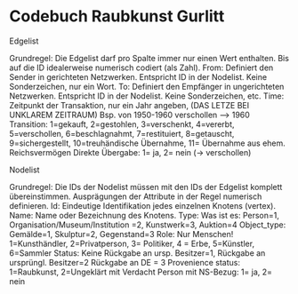 # Codebuch Raubkunst Gurlitt	
Edgelist 

Grundregel: Die Edgelist darf pro Spalte immer nur einen Wert enthalten. Bis auf die ID idealerweise numerisch codiert (als Zahl).
From: Definiert den Sender in gerichteten Netzwerken. Entspricht ID in der Nodelist. Keine Sonderzeichen, nur ein Wort.
To: Definiert den Empfänger in ungerichteten Netzwerken. Entspricht ID in der Nodelist. Keine Sonderzeichen, etc. 
Time: Zeitpunkt der Transaktion, nur ein Jahr angeben, (DAS LETZE BEI UNKLAREM ZEITRAUM) Bsp. von 1950-1960 verschollen --> 1960
Transition: 1=gekauft, 2=gestohlen, 3=verschenkt, 4=vererbt, 5=verschollen, 6=beschlagnahmt, 7=restituiert, 8=getauscht, 9=sichergestellt, 10=treuhändische Übernahme, 11= Übernahme aus ehem. Reichsvermögen
Direkte Übergabe: 1= ja, 2= nein (-> verschollen)
	
	
Nodelist

Grundregel: Die IDs der Nodelist müssen mit den IDs der Edgelist komplett übereinstimmen. Ausprägungen der Attribute in der Regel numerisch definieren.
Id: Eindeutige Identifikation jedes einzelnen Knotens (vertex).
Name: Name oder Bezeichnung des Knotens. 
Type: Was ist es: Person=1, Organisation/Museum/Institution =2, Kunstwerk=3, Auktion=4
Object_type: Gemälde=1, Skulptur=2, Gegenstand=3
Role: Nur Menschen! 1=Kunsthändler, 2=Privatperson, 3= Politiker, 4 = Erbe, 5=Künstler, 6=Sammler
Status: Keine Rückgabe an ursp. Besitzer=1, Rückgabe an ursprüngl. Besitzer=2 Rückgabe an DE = 3
Provenience status: 1=Raubkunst, 2=Ungeklärt mit Verdacht
Person mit NS-Bezug: 1= ja, 2= nein
